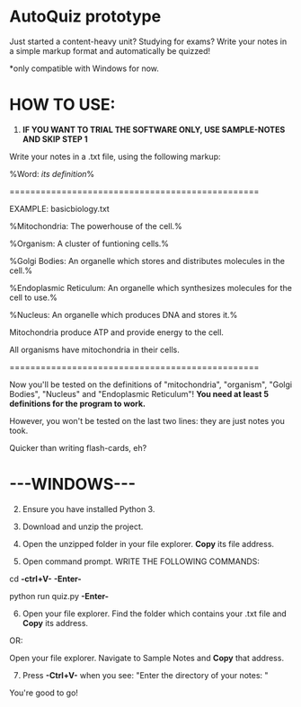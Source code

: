 # AutoQuiz prototype
Just started a content-heavy unit? Studying for exams? Write your notes in a simple markup format and automatically be quizzed!

*only compatible with Windows for now.

# HOW TO USE:
1) **IF YOU WANT TO TRIAL THE SOFTWARE ONLY, USE SAMPLE-NOTES AND SKIP STEP 1**

Write your notes in a .txt file, using the following markup: 
  
  %Word: *its definition*%
  
  ================================================
  
  EXAMPLE: basicbiology.txt
  
  %Mitochondria: The powerhouse of the cell.%
  
  %Organism: A cluster of funtioning cells.%
  
  %Golgi Bodies: An organelle which stores and distributes molecules in the cell.%
  
  %Endoplasmic Reticulum: An organelle which synthesizes molecules for the cell to use.%
  
  %Nucleus: An organelle which produces DNA and stores it.%
  
  Mitochondria produce ATP and provide energy to the cell.
  
  All organisms have mitochondria in their cells.
  
  ================================================
  
  Now you'll be tested on the definitions of "mitochondria", "organism", "Golgi Bodies", "Nucleus" and "Endoplasmic Reticulum"! **You need at least 5 definitions for the program to work.**
  
  However, you won't be tested on the last two lines: they are just notes you took.
  
  Quicker than writing flash-cards, eh?

# ---WINDOWS---
2) Ensure you have installed Python 3.

3) Download and unzip the project.

4) Open the unzipped folder in your file explorer. **Copy** its file address.

5) Open command prompt. WRITE THE FOLLOWING COMMANDS:

cd **-ctrl+V-** **-Enter-**

python run quiz.py **-Enter-**

6) Open your file explorer. Find the folder which contains your .txt file and **Copy** its address. 

OR: 

Open your file explorer. Navigate to Sample Notes and **Copy** that address.

7) Press **-Ctrl+V-** when you see: "Enter the directory of your notes: "

You're good to go!
